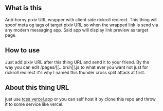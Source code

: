 ## What is this

Anti-horny pixiv URL wrapper with client side rickroll redirect. 
This thing will spoof meta og tags of target pixiv URL so when the wrapped link is send via any modern messaging app. Said app will display link preview as target page.

## How to use
Just add pixiv URL after this thing URL and send it to your friend. 
By the way you can edit /pages/[[...bruh]].js to what ever you want not just for rickroll redirect it's why I named this thunder cross split attack at first.


## About this thing URL
just use [tcsa.vercel.app](tcsa.vercel.app) or
you can self host it by clone this repo and throw it to some service like vercel.
